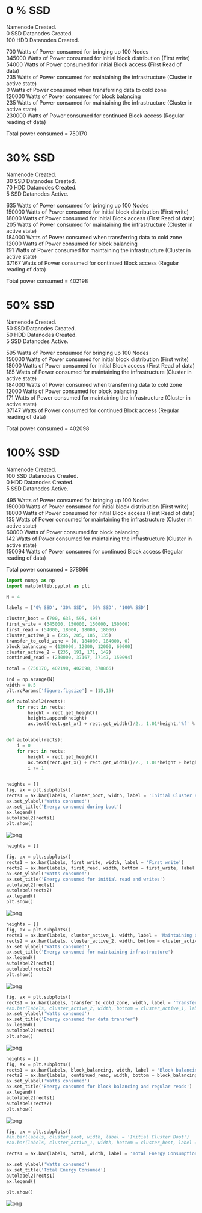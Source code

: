 0 % SSD
========
Namenode Created.  
0 SSD Datanodes Created.  
100 HDD Datanodes Created.  


700 Watts of Power consumed for bringing up 100 Nodes  
345000 Watts of Power consumed for initial block distribution (First write)  
54000 Watts of Power consumed for initial Block access (First Read of data)  
235 Watts of Power consumed for maintaining the infrastructure (Cluster in active state)  
0 Watts of Power consumed when transferring data to cold zone  
120000 Watts of Power consumed for block balancing  
235 Watts of Power consumed for maintaining the infrastructure (Cluster in active state)  
230000 Watts of Power consumed for continued Block access (Regular reading of data)  
  
  
Total power consumed = 750170  

30% SSD
=======
Namenode Created.  
30 SSD Datanodes Created.  
70 HDD Datanodes Created.  
5 SSD Datanodes Active.  
  
635 Watts of Power consumed for bringing up 100 Nodes  
150000 Watts of Power consumed for initial block distribution (First write)  
18000 Watts of Power consumed for initial Block access (First Read of data)  
205 Watts of Power consumed for maintaining the infrastructure (Cluster in active state)  
184000 Watts of Power consumed when transferring data to cold zone  
12000 Watts of Power consumed for block balancing  
191 Watts of Power consumed for maintaining the infrastructure (Cluster in active state)  
37167 Watts of Power consumed for continued Block access (Regular reading of data)  
  
  
Total power consumed = 402198  

50% SSD
========
Namenode Created.  
50 SSD Datanodes Created.  
50 HDD Datanodes Created.  
5 SSD Datanodes Active.  
  
595 Watts of Power consumed for bringing up 100 Nodes  
150000 Watts of Power consumed for initial block distribution (First write)  
18000 Watts of Power consumed for initial Block access (First Read of data)  
185 Watts of Power consumed for maintaining the infrastructure (Cluster in active state)  
184000 Watts of Power consumed when transferring data to cold zone  
12000 Watts of Power consumed for block balancing  
171 Watts of Power consumed for maintaining the infrastructure (Cluster in active state)  
37147 Watts of Power consumed for continued Block access (Regular reading of data)  
  
  
Total power consumed = 402098  

100% SSD
=========
Namenode Created.  
100 SSD Datanodes Created.  
0 HDD Datanodes Created.  
5 SSD Datanodes Active.  
  
495 Watts of Power consumed for bringing up 100 Nodes  
150000 Watts of Power consumed for initial block distribution (First write)  
18000 Watts of Power consumed for initial Block access (First Read of data)  
135 Watts of Power consumed for maintaining the infrastructure (Cluster in active state)  
60000 Watts of Power consumed for block balancing  
142 Watts of Power consumed for maintaining the infrastructure (Cluster in active state)  
150094 Watts of Power consumed for continued Block access (Regular reading of data)  
  
  
Total power consumed = 378866  


```python
import numpy as np
import matplotlib.pyplot as plt
```


```python
N = 4

labels = ['0% SSD', '30% SSD', '50% SSD', '100% SSD']

cluster_boot = (700, 635, 595, 495)
first_write = (345000, 150000, 150000, 150000)
first_read = (54000, 18000, 18000, 18000)
cluster_active_1 = (235, 205, 185, 135)
transfer_to_cold_zone = (0, 184000, 184000, 0)
block_balancing = (120000, 12000, 12000, 60000)
cluster_active_2 = (235, 191, 171, 142)
continued_read = (230000, 37167, 37147, 150094)

total = (750170, 402198, 402098, 378866)

```


```python
ind = np.arange(N)
width = 0.5
plt.rcParams['figure.figsize'] = (15,15)

def autolabel2(rects):
    for rect in rects:
        height = rect.get_height()
        heights.append(height)
        ax.text(rect.get_x() + rect.get_width()/2., 1.01*height,'%f' % int(height),ha='center', va='bottom')


def autolabel(rects):
    i = 0
    for rect in rects:
        height = rect.get_height()
        ax.text(rect.get_x() + rect.get_width()/2., 1.01*height + heights[i],'%f' % int(height),ha='center', va='bottom')
        i += 1
        
```


```python
heights = []
fig, ax = plt.subplots()
rects1 = ax.bar(labels, cluster_boot, width, label = 'Initial Cluster Boot')
ax.set_ylabel('Watts consumed')
ax.set_title('Energy consumed during boot')
ax.legend()
autolabel2(rects1)
plt.show()
```


![png](output_7_0.png)



```python
heights = []

fig, ax = plt.subplots()
rects1 = ax.bar(labels, first_write, width, label = 'First write')
rects2 = ax.bar(labels, first_read, width, bottom = first_write, label = 'First Read')
ax.set_ylabel('Watts consumed')
ax.set_title('Energy consumed for initial read and writes')
autolabel2(rects1)
autolabel(rects2)
ax.legend()
plt.show()
```


![png](output_8_0.png)



```python
heights = []
fig, ax = plt.subplots()
rects1 = ax.bar(labels, cluster_active_1, width, label = 'Maintaining Cluster before transfer')
rects2 = ax.bar(labels, cluster_active_2, width, bottom = cluster_active_1, label = 'Maintaining Cluster after transfer')
ax.set_ylabel('Watts consumed')
ax.set_title('Energy consumed for maintaining infrastructure')
ax.legend()
autolabel2(rects1)
autolabel(rects2)
plt.show()
```


![png](output_9_0.png)



```python
fig, ax = plt.subplots()
rects1 = ax.bar(labels, transfer_to_cold_zone, width, label = 'Transferring cold data to cold zone')
#ax.bar(labels, cluster_active_2, width, bottom = cluster_active_1, label = 'Maintaining Cluster after transfer')
ax.set_ylabel('Watts consumed')
ax.set_title('Energy consumed for data transfer')
ax.legend()
autolabel2(rects1)
plt.show()
```


![png](output_10_0.png)



```python
heights = []
fig, ax = plt.subplots()
rects1 = ax.bar(labels, block_balancing, width, label = 'Block balancing')
rects2 = ax.bar(labels, continued_read, width, bottom = block_balancing, label = 'Continued read of data')
ax.set_ylabel('Watts consumed')
ax.set_title('Energy consumed for block balancing and regular reads')
ax.legend()
autolabel2(rects1)
autolabel(rects2)
plt.show()
```


![png](output_11_0.png)



```python
fig, ax = plt.subplots()
#ax.bar(labels, cluster_boot, width, label = 'Initial Cluster Boot')
#ax.bar(labels, cluster_active_1, width, bottom = cluster_boot, label = 'Cluster Active')

rects1 = ax.bar(labels, total, width, label = 'Total Energy Consumption')

ax.set_ylabel('Watts consumed')
ax.set_title('Total Energy Consumed')
autolabel2(rects1)
ax.legend()

plt.show()
```


![png](output_12_0.png)



```python

```
